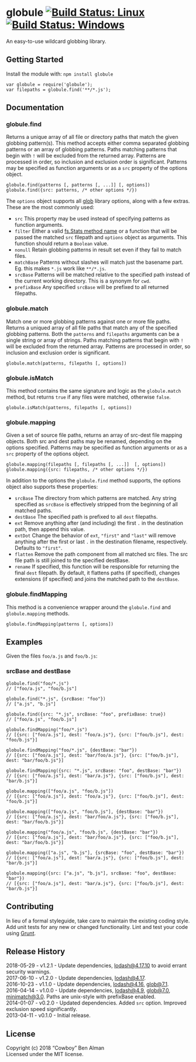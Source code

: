 globule [![Build Status: Linux](https://travis-ci.org/cowboy/node-globule.svg?branch=master)](https://travis-ci.org/cowboy/node-globule) [![Build Status: Windows](https://ci.appveyor.com/api/projects/status/i9fnc38q952r9nc0/branch/master?svg=true)](https://ci.appveyor.com/project/gruntjs/node-globule/branch/master)
============================================================================================================================================================================================================================================================================================================================

An easy-to-use wildcard globbing library.

Getting Started
---------------

Install the module with: `npm install globule`

    var globule = require('globule');
    var filepaths = globule.find('**/*.js');

Documentation
-------------

### globule.find

Returns a unique array of all file or directory paths that match the given globbing pattern(s). This method accepts either comma separated globbing patterns or an array of globbing patterns. Paths matching patterns that begin with `!` will be excluded from the returned array. Patterns are processed in order, so inclusion and exclusion order is significant. Patterns may be specified as function arguments or as a `src` property of the options object.

    globule.find(patterns [, patterns [, ...]] [, options])
    globule.find({src: patterns, /* other options */})

The `options` object supports all [glob](https://github.com/isaacs/node-glob) library options, along with a few extras. These are the most commonly used:

-   `src` This property may be used instead of specifying patterns as function arguments.
-   `filter` Either a valid [fs.Stats method name](http://nodejs.org/docs/latest/api/fs.html#fs_class_fs_stats) or a function that will be passed the matched `src` filepath and `options` object as arguments. This function should return a `Boolean` value.
-   `nonull` Retain globbing patterns in result set even if they fail to match files.
-   `matchBase` Patterns without slashes will match just the basename part. Eg. this makes `*.js` work like `**/*.js`.
-   `srcBase` Patterns will be matched relative to the specified path instead of the current working directory. This is a synonym for `cwd`.
-   `prefixBase` Any specified `srcBase` will be prefixed to all returned filepaths.

### globule.match

Match one or more globbing patterns against one or more file paths. Returns a uniqued array of all file paths that match any of the specified globbing patterns. Both the `patterns` and `filepaths` arguments can be a single string or array of strings. Paths matching patterns that begin with `!` will be excluded from the returned array. Patterns are processed in order, so inclusion and exclusion order is significant.

    globule.match(patterns, filepaths [, options])

### globule.isMatch

This method contains the same signature and logic as the `globule.match` method, but returns `true` if any files were matched, otherwise `false`.

    globule.isMatch(patterns, filepaths [, options])

### globule.mapping

Given a set of source file paths, returns an array of src-dest file mapping objects. Both src and dest paths may be renamed, depending on the options specified. Patterns may be specified as function arguments or as a `src` property of the options object.

    globule.mapping(filepaths [, filepaths [, ...]]  [, options])
    globule.mapping({src: filepaths, /* other options */})

In addition to the options the `globule.find` method supports, the options object also supports these properties:

-   `srcBase` The directory from which patterns are matched. Any string specified as `srcBase` is effectively stripped from the beginning of all matched paths.
-   `destBase` The specified path is prefixed to all `dest` filepaths.
-   `ext` Remove anything after (and including) the first `.` in the destination path, then append this value.
-   `extDot` Change the behavior of `ext`, `"first"` and `"last"` will remove anything after the first or last `.` in the destination filename, respectively. Defaults to `"first"`.
-   `flatten` Remove the path component from all matched src files. The src file path is still joined to the specified destBase.
-   `rename` If specified, this function will be responsible for returning the final `dest` filepath. By default, it flattens paths (if specified), changes extensions (if specified) and joins the matched path to the `destBase`.

### globule.findMapping

This method is a convenience wrapper around the `globule.find` and `globule.mapping` methods.

    globule.findMapping(patterns [, options])

Examples
--------

Given the files `foo/a.js` and `foo/b.js`:

### srcBase and destBase

    globule.find("foo/*.js")
    // ["foo/a.js", "foo/b.js"]

    globule.find("*.js", {srcBase: "foo"})
    // ["a.js", "b.js"]

    globule.find({src: "*.js", srcBase: "foo", prefixBase: true})
    // ["foo/a.js", "foo/b.js"]

    globule.findMapping("foo/*.js")
    // [{src: ["foo/a.js"], dest: "foo/a.js"}, {src: ["foo/b.js"], dest: "foo/b.js"}]

    globule.findMapping("foo/*.js", {destBase: "bar"})
    // [{src: ["foo/a.js"], dest: "bar/foo/a.js"}, {src: ["foo/b.js"], dest: "bar/foo/b.js"}]

    globule.findMapping({src: "*.js", srcBase: "foo", destBase: "bar"})
    // [{src: ["foo/a.js"], dest: "bar/a.js"}, {src: ["foo/b.js"], dest: "bar/b.js"}]

    globule.mapping(["foo/a.js", "foo/b.js"])
    // [{src: ["foo/a.js"], dest: "foo/a.js"}, {src: ["foo/b.js"], dest: "foo/b.js"}]

    globule.mapping(["foo/a.js", "foo/b.js"], {destBase: "bar"})
    // [{src: ["foo/a.js"], dest: "bar/foo/a.js"}, {src: ["foo/b.js"], dest: "bar/foo/b.js"}]

    globule.mapping("foo/a.js", "foo/b.js", {destBase: "bar"})
    // [{src: ["foo/a.js"], dest: "bar/foo/a.js"}, {src: ["foo/b.js"], dest: "bar/foo/b.js"}]

    globule.mapping(["a.js", "b.js"], {srcBase: "foo", destBase: "bar"})
    // [{src: ["foo/a.js"], dest: "bar/a.js"}, {src: ["foo/b.js"], dest: "bar/b.js"}]

    globule.mapping({src: ["a.js", "b.js"], srcBase: "foo", destBase: "bar"})
    // [{src: ["foo/a.js"], dest: "bar/a.js"}, {src: ["foo/b.js"], dest: "bar/b.js"}]

Contributing
------------

In lieu of a formal styleguide, take care to maintain the existing coding style. Add unit tests for any new or changed functionality. Lint and test your code using [Grunt](http://gruntjs.com/).

Release History
---------------

2018-05-29 - v1.2.1 - Update dependencies, lodash@4.17.10 to avoid errant security warnings.  
2017-06-10 - v1.2.0 - Update dependencies, lodash@4.17.  
2016-10-23 - v1.1.0 - Update dependencies, lodash@4.16, glob@7.1.  
2016-04-14 - v1.0.0 - Update dependencies, lodash@4.9, glob@7.0, minimatch@3.0. Paths are unix-style with prefixBase enabled.  
2014-01-07 - v0.2.0 - Updated dependencies. Added `src` option. Improved exclusion speed significantly.  
2013-04-11 - v0.1.0 - Initial release.

License
-------

Copyright (c) 2018 “Cowboy” Ben Alman  
Licensed under the MIT license.
